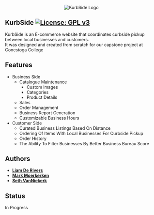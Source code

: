 <p align="center">
   <img src="https://i.imgur.com/k0bS05s.png" title="KurbSide Logo" alt="KurbSide Logo">
   <!--<br>
   <a href="https://www.gnu.org/licenses/gpl-3.0">
      <img src="https://img.shields.io/badge/License-GPLv3-blue.svg" title="License: GPL v3" alt="License: GPL v3">
   </a>-->
</p>

## KurbSide [![License: GPL v3](https://img.shields.io/badge/License-GPLv3-blue.svg)](https://www.gnu.org/licenses/gpl-3.0)
KurbSide is an E-commerce website that coordinates curbside pickup between local businesses and customers.\
It was designed and created from scratch for our capstone project at Conestoga College

## Features
* Business Side
    * Catalogue Maintenance
        * Custom Images
        * Categories
        * Product Details
    * Sales
    * Order Management
    * Business Report Generation 
    * Customizable Business Hours
* Customer Side
    * Curated Business Listings Based On Distance
    * Ordering Of Items With Local Businesses For Curbside Pickup
    * Order History
    * The Ability To Filter Businesses By Better Business Bureau Score


## Authors
* __[Liam De Rivers](https://github.com/lderivers)__ 
* __[Mark Moerkerken](https://github.com/MarkMoerkerken)__ 
* __[Seth VanNiekerk](https://github.com/sethwv)__ 

## Status
In Progress
